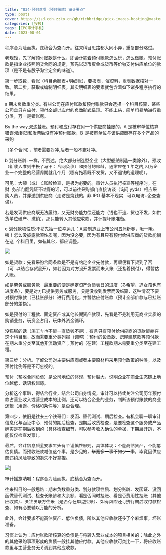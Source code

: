 ```yaml
---
title: "034-预付款项（预付账款）审计要点"
type: posts
cover: https://jsd.cdn.zzko.cn/gh/richbridge/picx-images-hosting@master/thumbnail/投技.jpg
categories: [投技]
tags: [IPO审计手札]
date: 2023-08-01
---
```

程序合为险而执，底稿合为查而开。往来科目思路都大同小异，重复部分略过。

老规矩，先了解预付账款是什么，即会计拿着预付账款怎么玩，怎么做账。预付账款是指企业按照购货合同的规定，预先以货币资金或货币等价物支付供应单位的款项（是不是有股子淘宝定金的味道）。

第一步取数，看账（科目余额表+明细账），要报表，催资料，帐表数据核对一致。第二步，获取或编制明细表。其实明细表的要素就包含着如下诸多程序执行的结果。

a 期末负数重分类。有些公司在应付账款和预付账款只会选择一个科目核算，某些公司会只有应付，预付全部以应付的负数形式呈现。不能上头，简单粗暴地进行重分类，万一是错账呢。

By the way,双边挂账。预付和应付存在同一个供应商挂账的，A 是被审单位核算错误:收到货和发票后没有冲预付账款，B  是被审单位与该供应商存在多个产品的采购

（多个合同），前者需要对冲,后者一般不能对冲。

b 划分账龄: 一样，不赘述。绝大部分制造型企业（大型船舶制造一类除外），预收（新收入准则中换了马甲：合同负债）和预付的账龄，通常应在 1 年之内,因为企业一个完整的经营周期就几个月（哪有拖着既不发货，又不退钱的道理呢）。

可见：大额（或）长账龄检查，是极为必要的。审计人员执行核查等程序时，在财  务部门翻凭证不过瘾的话，可以前往采购部门直接访谈（询问 yyds）相应采购人员，并穿透到供应商（走访是烧钱的，非 IPO 基本不现实，可以电访+企查查诶）。

若是发现供应商既无法履约，又无财务能力偿还能力（钱也不退，货也不发，如供货单位破产、撤销），那只能转入其他应收款，并计提坏账准备。

c 划分款项性质:不妨先抽一位幸运儿：A 股制造业上市公司五洲新春，瞅一瞅。咦！怎么没披露款项性质呢，因为没必要，因为有且只有预付给供应商的货款能躺在这  个科目里，如有其它，都应调整。

![](https://img.richfan.site/ibank/IPO审计札记/034-预付款项（预付账款）审计要点_1.webp) 

如是货款：先看采购合同条款是不是有约定企业先付款，再顺便看下货到了否（可  以结合存货展开），如若因为对方没开发票而未入账（还挂着预付），得暂估入账。

如是劳务或服务款，最重要的便是确定资产负债表日的进度（多希望，追女孩也有进度条），要是对方已提供劳务或服务，只是没收到发票而没结算，这种情况下要对预付账款（已挂账部分）进行费用化，并暂估应付账款（预计全部价款与已挂账部分的差额）。

如是预付的工程款、固定资产或其他长期资产款项，先看是不是利用无商业实质的购销业务，玩资金占用，玩体外资金循环。

没猫腻的话（施工方也不能一直垫钱不是），有且只有预付给供应商的货款能躺在这个科目里，故而需要重分类列报（调整）：预付的设备款、房屋建筑款等预付款在期末重分类至其他非流动资产；预付的（在建）工程款期末需要重分类至在建工程。

第三步：分析。了解公司对主要供应商或者主要原材料采用预付政策的种类，以及预付比例等是不可忽视的。

预付（~~预收~~合同负债）是公司地位的体现，预付越大，说明企业在商业生态链上地位越低，话语权越弱。

分析这个事趴，得结合行业，结合公司自身情况，审计可以持续关注公司历年预付款占营业收入或营业成本的比例，还可以结合企业的业务，判断该预付账款的商业逻辑（用途、价格和条件等）是否合理。

第四步，依旧是往来三个铁哥们：发函、替代测试、期后检查。有机会聊一聊审计信息化与函证中心，预付的期后检查，是期后收货检查，是要检查这个服务或产品确实是在期后收到的（具体检查细节，可以参考收入确认的单据，下期展开趴，不能仅仅检查发票）。

最后，会计信息质量要求里头有个谨慎性原则，具体体现：不能高估资产，不能低估负债。而预收账款减值这个事，是少见的，~~毕竟多一事不如少一事~~，毕竟因供应商违约风险导致的损失不好拿捏。

![](https://img.richfan.site/ibank/IPO审计札记/034-预付款项（预付账款）审计要点_2.webp)|

审计摇旗呐喊：程序合为险而执，底稿合为查而开。

往来科目的一般思路：期末负数重分类、划分款项性质、划分账龄、发函证、没回函做替代测试、检查长账龄和大余额、看是否同时挂账、看是否费用性挂账（其他应收款）、关注关联方往来（是否存在单边挂账）、如有风险还可执行期后收付款检查、如有必要辅以万能的分析。

此外，会计要求不能高估资产、低估负债，所以其他应收款还多了个麻烦事，坏账准备。

习惯上认为：应付账款所核算的负债是与将转入营业成本的项目相关的；除此之外的其他采购事项形成的负债一般挂其他应付款。其他应收款可类比一下，将应收账款里与主营业务无关调到其他应收款。